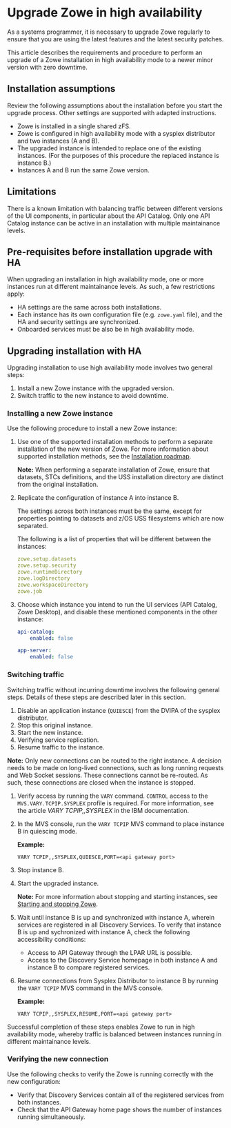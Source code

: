 # Upgrade Zowe in high availability

As a systems programmer, it is necessary to upgrade Zowe regularly to ensure that you are using the latest features and  the latest security patches.

This article describes the requirements and procedure to perform an upgrade of a Zowe installation in high availability mode to a newer minor version with zero downtime.

## Installation assumptions

Review the following assumptions about the installation before you start the upgrade process. Other settings are supported with adapted instructions.

- Zowe is installed in a single shared zFS.
- Zowe is configured in high availability mode with a sysplex distributor and two instances (A and B).
- The upgraded instance is intended to replace one of the existing instances. (For the purposes of this procedure the replaced instance is instance B.)
- Instances A and B run the same Zowe version.

## Limitations

There is a known limitation with balancing traffic between different versions of the UI components, in particular about the API Catalog.
Only one API Catalog instance can be active in an installation with multiple maintainance levels.

## Pre-requisites before installation upgrade with HA

When upgrading an installation in high availability mode, one or more instances run at different maintainance levels. As such, a few restrictions apply:

- HA settings are the same across both installations.
- Each instance has its own configuration file (e.g. `zowe.yaml` file), and the HA and security settings are synchronized.
- Onboarded services must be also be in high availability mode.

## Upgrading installation with HA

Upgrading installation to use high availability mode involves two general steps:

1. Install a new Zowe instance with the upgraded version.
2. Switch traffic to the new instance to avoid downtime.

### Installing a new Zowe instance

Use the following procedure to install a new Zowe instance:

1. Use one of the supported installation methods to perform a separate installation of the new version of Zowe. For more information about supported installation methods, see the [Installation roadmap](../user-guide/install-zos.md).

    **Note:** When performing a separate installation of Zowe, ensure that datasets, STCs definitions, and the USS installation directory are distinct from the original installation.

2. Replicate the configuration of instance A into instance B.

    The settings across both instances must be the same, except for properties pointing to datasets and z/OS USS filesystems which are now separated.

    The following is a list of properties that will be different between the instances:

    ```yaml
    zowe.setup.datasets
    zowe.setup.security
    zowe.runtimeDirectory
    zowe.logDirectory
    zowe.workspaceDirectory
    zowe.job
    ```

3. Choose which instance you intend to run the UI services (API Catalog, Zowe Desktop), and disable these mentioned components in the other instance:

    ```yaml
    api-catalog:
        enabled: false

    app-server:
        enabled: false
    ```

### Switching traffic

Switching traffic without incurring downtime involves the following general steps. Details of these steps are described later in this section.

1. Disable an application instance (`QUIESCE`) from the DVIPA of the sysplex distributor.
2. Stop this original instance.
3. Start the new instance.
4. Verifying service replication.
5. Resume traffic to the instance.

**Note:** Only new connections can be routed to the right instance. <!--What does "right" instance mean? The newly created instance? -->A decision needs to be made on long-lived connections, such as long running requests and Web Socket sessions. These connections cannot be re-routed. As such, these connections are closed when the instance is stopped.

1. Verify access by running the `VARY` command. `CONTROL` access to the `MVS.VARY.TCPIP.SYSPLEX` profile is required.
For more information, see the article _VARY TCPIP,,SYSPLEX_ in the IBM documentation.

2. In the MVS console, run the `VARY TCPIP` MVS command to place instance B in quiescing mode.

    **Example:**

    ```mvs
    VARY TCPIP,,SYSPLEX,QUIESCE,PORT=<api gateway port>
    ```

3. Stop instance B.

4. Start the upgraded instance.

    **Note:** For more information about stopping and starting instances, see [Starting and stopping Zowe](../user-guide/start-zowe-zos.md).

5. Wait until instance B is up and synchronized with instance A, wherein services are registered in all Discovery Services. To verify that instance B is up and sychronized with instance A, check the following accessibility conditions:

    - Access to API Gateway through the LPAR URL is possible.
    - Access to the Discovery Service homepage in both instance A and instance B to compare registered services.

6. Resume connections from Sysplex Distributor to instance B by running the `VARY TCPIP` MVS command in the MVS console.

    **Example:**

    ```mvs
    VARY TCPIP,,SYSPLEX,RESUME,PORT=<api gateway port>
    ```

Successful completion of these steps enables Zowe to run in high availability mode, whereby traffic is balanced between instances running in different maintainance levels.

### Verifying the new connection

Use the following checks to verify the Zowe is running correctly with the new configuration:

- Verify that Discovery Services contain all of the registered services from both instances.
- Check that the API Gateway home page shows the number of instances running simultaneously.
